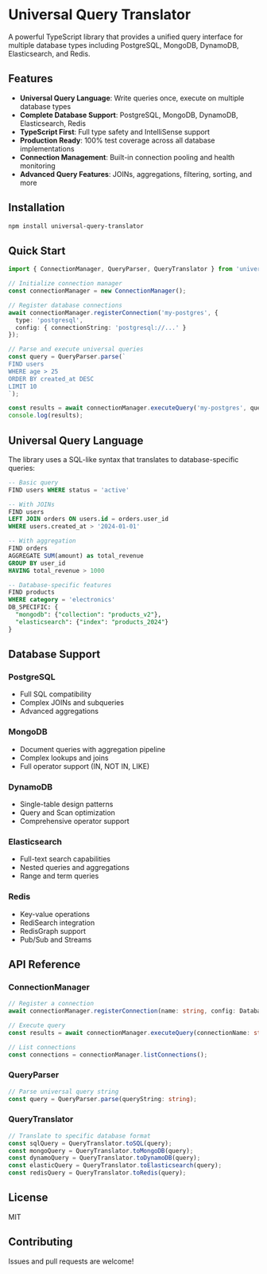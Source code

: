 # Universal Query Translator

A powerful TypeScript library that provides a unified query interface for multiple database types including PostgreSQL, MongoDB, DynamoDB, Elasticsearch, and Redis.

## Features

- **Universal Query Language**: Write queries once, execute on multiple database types
- **Complete Database Support**: PostgreSQL, MongoDB, DynamoDB, Elasticsearch, Redis
- **TypeScript First**: Full type safety and IntelliSense support
- **Production Ready**: 100% test coverage across all database implementations
- **Connection Management**: Built-in connection pooling and health monitoring
- **Advanced Query Features**: JOINs, aggregations, filtering, sorting, and more

## Installation

```bash
npm install universal-query-translator
```

## Quick Start

```typescript
import { ConnectionManager, QueryParser, QueryTranslator } from 'universal-query-translator';

// Initialize connection manager
const connectionManager = new ConnectionManager();

// Register database connections
await connectionManager.registerConnection('my-postgres', {
  type: 'postgresql',
  config: { connectionString: 'postgresql://...' }
});

// Parse and execute universal queries
const query = QueryParser.parse(`
FIND users 
WHERE age > 25 
ORDER BY created_at DESC 
LIMIT 10
`);

const results = await connectionManager.executeQuery('my-postgres', query);
console.log(results);
```

## Universal Query Language

The library uses a SQL-like syntax that translates to database-specific queries:

```sql
-- Basic query
FIND users WHERE status = 'active'

-- With JOINs
FIND users 
LEFT JOIN orders ON users.id = orders.user_id
WHERE users.created_at > '2024-01-01'

-- With aggregation
FIND orders
AGGREGATE SUM(amount) as total_revenue
GROUP BY user_id
HAVING total_revenue > 1000

-- Database-specific features
FIND products
WHERE category = 'electronics'
DB_SPECIFIC: {
  "mongodb": {"collection": "products_v2"},
  "elasticsearch": {"index": "products_2024"}
}
```

## Database Support

### PostgreSQL
- Full SQL compatibility
- Complex JOINs and subqueries
- Advanced aggregations

### MongoDB
- Document queries with aggregation pipeline
- Complex lookups and joins
- Full operator support (IN, NOT IN, LIKE)

### DynamoDB
- Single-table design patterns
- Query and Scan optimization
- Comprehensive operator support

### Elasticsearch
- Full-text search capabilities
- Nested queries and aggregations
- Range and term queries

### Redis
- Key-value operations
- RediSearch integration
- RedisGraph support
- Pub/Sub and Streams

## API Reference

### ConnectionManager

```typescript
// Register a connection
await connectionManager.registerConnection(name: string, config: DatabaseConfig);

// Execute query
const results = await connectionManager.executeQuery(connectionName: string, query: QueryLanguage);

// List connections
const connections = connectionManager.listConnections();
```

### QueryParser

```typescript
// Parse universal query string
const query = QueryParser.parse(queryString: string);
```

### QueryTranslator

```typescript
// Translate to specific database format
const sqlQuery = QueryTranslator.toSQL(query);
const mongoQuery = QueryTranslator.toMongoDB(query);
const dynamoQuery = QueryTranslator.toDynamoDB(query);
const elasticQuery = QueryTranslator.toElasticsearch(query);
const redisQuery = QueryTranslator.toRedis(query);
```

## License

MIT

## Contributing

Issues and pull requests are welcome!